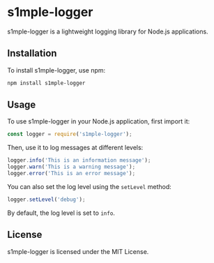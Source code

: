 # s1mple-logger

s1mple-logger is a lightweight logging library for Node.js applications.

## Installation

To install s1mple-logger, use npm:

```bash
npm install s1mple-logger
```

## Usage

To use s1mple-logger in your Node.js application, first import it:

```javascript
const logger = require('s1mple-logger');
```

Then, use it to log messages at different levels:

```javascript
logger.info('This is an information message');
logger.warn('This is a warning message');
logger.error('This is an error message');
```

You can also set the log level using the `setLevel` method:

```javascript
logger.setLevel('debug');
```

By default, the log level is set to `info`.

## License

s1mple-logger is licensed under the MIT License.
